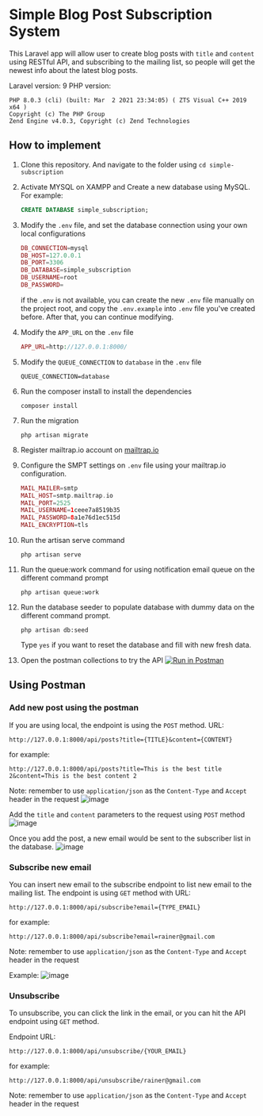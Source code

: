 # Simple Blog Post Subscription System
This Laravel app will allow user to create blog posts with `title` and `content` using RESTful API, and subscribing to the mailing list, so people will get the newest info about the latest blog posts.

Laravel version: 9
PHP version:
```
PHP 8.0.3 (cli) (built: Mar  2 2021 23:34:05) ( ZTS Visual C++ 2019 x64 )
Copyright (c) The PHP Group
Zend Engine v4.0.3, Copyright (c) Zend Technologies
```

## How to implement
1. Clone this repository. And navigate to the folder using `cd simple-subscription`
2. Activate MYSQL on XAMPP and Create a new database using MySQL. For example:
    ```sql
    CREATE DATABASE simple_subscription;
    ```
3. Modify the `.env` file, and set the database connection using your own local configurations
    ```php
    DB_CONNECTION=mysql
    DB_HOST=127.0.0.1
    DB_PORT=3306
    DB_DATABASE=simple_subscription
    DB_USERNAME=root
    DB_PASSWORD=
    ```
    
    if the `.env` is not available, you can create the new `.env` file manually on the project root, and copy the `.env.example` into `.env` file you've created before. After that, you can continue modifying.
    
4. Modify the `APP_URL` on the `.env` file
    ```php
    APP_URL=http://127.0.0.1:8000/
    ```
5. Modify the `QUEUE_CONNECTION` to `database` in the `.env` file
    ```
    QUEUE_CONNECTION=database
    ```
6. Run the composer install to install the dependencies
    ```
    composer install
    ```
7. Run the migration
    ```
    php artisan migrate
    ```
8. Register mailtrap.io account on [mailtrap.io](https://mailtrap.io)
9. Configure the SMPT settings on `.env` file using your mailtrap.io configuration.
    ```php
    MAIL_MAILER=smtp
    MAIL_HOST=smtp.mailtrap.io
    MAIL_PORT=2525
    MAIL_USERNAME=1ceee7a8519b35
    MAIL_PASSWORD=8a1e76d1ec515d
    MAIL_ENCRYPTION=tls
    ```
10. Run the artisan serve command
    ```
    php artisan serve
    ```
11. Run the queue:work command for using notification email queue on the different command prompt
    ```
    php artisan queue:work
    ```
12. Run the database seeder to populate database with dummy data on the different command prompt.
    ```
    php artisan db:seed
    ```
    Type `yes` if you want to reset the database and fill with new fresh data.
13. Open the postman collections to try the API
    [![Run in Postman](https://run.pstmn.io/button.svg)](https://god.postman.co/run-collection/d6ecad4c27effd09e4cc?action=collection%2Fimport)
    
## Using Postman
### Add new post using the postman

If you are using local, the endpoint is using the `POST` method. URL:
```
http://127.0.0.1:8000/api/posts?title={TITLE}&content={CONTENT}
```

for example:
```
http://127.0.0.1:8000/api/posts?title=This is the best title 2&content=This is the best content 2
```

Note: remember to use `application/json` as the `Content-Type` and `Accept` header in the request
![image](https://user-images.githubusercontent.com/34080279/184169076-2cce3362-72a2-4bb9-9ebe-4c9340c5f838.png)

Add the `title` and `content` parameters to the request using `POST` method
![image](https://user-images.githubusercontent.com/34080279/184168855-cce9584c-e7e3-465e-9d24-474c29a98d3e.png)

Once you add the post, a new email would be sent to the subscriber list in the database.
![image](https://user-images.githubusercontent.com/34080279/184169779-fb8a11d9-eefd-42af-83dc-a516cf1427c3.png)


### Subscribe new email
You can insert new email to the subscribe endpoint to list new email to the mailing list.
The endpoint is using `GET` method with URL:
```
http://127.0.0.1:8000/api/subscribe?email={TYPE_EMAIL}
```

for example:
```
http://127.0.0.1:8000/api/subscribe?email=rainer@gmail.com
```

Note: remember to use `application/json` as the `Content-Type` and `Accept` header in the request

Example:
![image](https://user-images.githubusercontent.com/34080279/184171025-7222fdcb-9b7d-4f96-b3b9-1023ef3b797f.png)


### Unsubscribe
To unsubscribe, you can click the link in the email, or you can hit the API endpoint using `GET` method.

Endpoint URL:
```
http://127.0.0.1:8000/api/unsubscribe/{YOUR_EMAIL}
```

for example:
```
http://127.0.0.1:8000/api/unsubscribe/rainer@gmail.com
```

Note: remember to use `application/json` as the `Content-Type` and `Accept` header in the request


